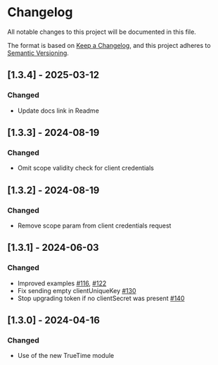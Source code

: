 # Changelog

All notable changes to this project will be documented in this file.

The format is based on [Keep a Changelog](https://keepachangelog.com/en/1.1.0/),
and this project adheres to [Semantic Versioning](https://semver.org/spec/v2.0.0.html).

## [1.3.4] - 2025-03-12

### Changed

- Update docs link in Readme

## [1.3.3] - 2024-08-19

### Changed

- Omit scope validity check for client credentials

## [1.3.2] - 2024-08-19

### Changed

- Remove scope param from client credentials request

## [1.3.1] - 2024-06-03

### Changed

- Improved examples [#116](https://github.com/tidal-music/tidal-sdk-web/pull/116), [#122](https://github.com/tidal-music/tidal-sdk-web/pull/122)
- Fix sending empty clientUniqueKey [#130](https://github.com/tidal-music/tidal-sdk-web/pull/130)
- Stop upgrading token if no clientSecret was present [#140](https://github.com/tidal-music/tidal-sdk-web/pull/140)

## [1.3.0] - 2024-04-16

### Changed

- Use of the new TrueTime module
